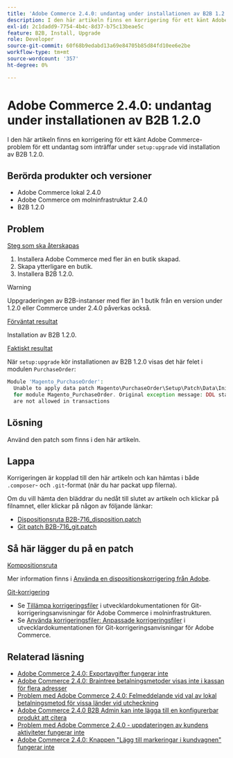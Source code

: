 ```yaml
---
title: 'Adobe Commerce 2.4.0: undantag under installationen av B2B 1.2.0'
description: I den här artikeln finns en korrigering för ett känt Adobe Commerce-fel för ett undantag som inträffar under "setup:upgrade" vid installation av B2B 1.2.0.
exl-id: 2c1dadd9-7754-4b4c-8d37-b75c13beae5c
feature: B2B, Install, Upgrade
role: Developer
source-git-commit: 60f68b9edabd13a69e84705b85d84fd10ee6e2be
workflow-type: tm+mt
source-wordcount: '357'
ht-degree: 0%

---
```


# Adobe Commerce 2.4.0: undantag under installationen av B2B 1.2.0

I den här artikeln finns en korrigering för ett känt Adobe Commerce-problem för ett undantag som inträffar under `setup:upgrade` vid installation av B2B 1.2.0.

## Berörda produkter och versioner

* Adobe Commerce lokal 2.4.0
* Adobe Commerce om molninfrastruktur 2.4.0
* B2B 1.2.0

## Problem

<u>Steg som ska återskapas</u>

1. Installera Adobe Commerce med fler än en butik skapad.
1. Skapa ytterligare en butik.
1. Installera B2B 1.2.0.

>[!WARNING]
>
>Uppgraderingen av B2B-instanser med fler än 1 butik från en version under 1.2.0 eller Commerce under 2.4.0 påverkas också.

<u>Förväntat resultat</u>

Installation av B2B 1.2.0.

<u>Faktiskt resultat</u>

När `setup:upgrade` kör installationen av B2B 1.2.0 visas det här felet i modulen `PurchaseOrder`:

```php
Module 'Magento_PurchaseOrder':
  Unable to apply data patch Magento\PurchaseOrder\Setup\Patch\Data\InitPurchaseOrderSalesSequence
  for module Magento_PurchaseOrder. Original exception message: DDL statements
  are not allowed in transactions
```

## Lösning

Använd den patch som finns i den här artikeln.

## Lappa

Korrigeringen är kopplad till den här artikeln och kan hämtas i både `.composer`- och `.git`-format (när du har packat upp filerna).

Om du vill hämta den bläddrar du nedåt till slutet av artikeln och klickar på filnamnet, eller klickar på någon av följande länkar:

* [Dispositionsruta B2B-716\_disposition.patch](assets/B2B-716_composer.patch.zip)
* [Git patch B2B-716\_git.patch](assets/B2B-716_git.patch.zip)

## Så här lägger du på en patch

<u>Kompositionsruta </u>

Mer information finns i [Använda en dispositionskorrigering från Adobe](/help/how-to/general/how-to-apply-a-composer-patch-provided-by-magento.md).

<u>Git-korrigering </u>

* Se [Tillämpa korrigeringsfiler](https://experienceleague.adobe.com/en/docs/commerce-cloud-service/user-guide/develop/upgrade/apply-patches) i utvecklardokumentationen för Git-korrigeringsanvisningar för Adobe Commerce i molninfrastrukturen.
* Se [Använda korrigeringsfiler: Anpassade korrigeringsfiler](https://experienceleague.adobe.com/en/docs/commerce-operations/upgrade-guide/patches/overview#custom-patches) i utvecklardokumentationen för Git-korrigeringsanvisningar för Adobe Commerce.

## Relaterad läsning

* [Adobe Commerce 2.4.0: Exportavgifter fungerar inte](/help/troubleshooting/miscellaneous/magento-2-4-0-known-issue-export-tax-rates-does-not-work.md)
* [Adobe Commerce 2.4.0: Braintree betalningsmetoder visas inte i kassan för flera adresser](/help/troubleshooting/payments/magento-2-4-0-braintree-not-in-multiple-addresses-checkout.md)
* [Problem med Adobe Commerce 2.4.0: Felmeddelande vid val av lokal betalningsmetod för vissa länder vid utcheckning](/help/troubleshooting/payments/magento-2-4-0-checkout-error-selecting-local-payments.md)
* [Adobe Commerce 2.4.0 B2B Admin kan inte lägga till en konfigurerbar produkt att citera](/help/troubleshooting/miscellaneous/magento-2-4-0-b2b-admin-can-t-add-configurable-product-to-quote.md)
* [Problem med Adobe Commerce 2.4.0 - uppdateringen av kundens aktiviteter fungerar inte](/help/troubleshooting/miscellaneous/magento-2-4-0-refresh-on-customer-activities-does-not-work.md)
* [Adobe Commerce 2.4.0: Knappen &quot;Lägg till markeringar i kundvagnen&quot; fungerar inte](/help/troubleshooting/miscellaneous/magento-2-4-0-add-selections-to-my-cart-does-not-work.md)
